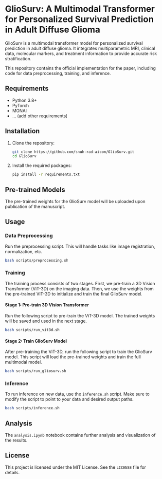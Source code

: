 # GlioSurv: A Multimodal Transformer for Personalized Survival Prediction in Adult Diffuse Glioma

GlioSurv is a multimodal transformer model for personalized survival prediction in adult diffuse glioma. It integrates multiparametric MRI, clinical data, molecular markers, and treatment information to provide accurate risk stratification.

This repository contains the official implementation for the paper, including code for data preprocessing, training, and inference.

## Requirements

- Python 3.8+
- PyTorch
- MONAI
- ... (add other requirements)

## Installation

1.  Clone the repository:
    ```bash
    git clone https://github.com/snuh-rad-aicon/GlioSurv.git
    cd GlioSurv
    ```

2.  Install the required packages:
    ```bash
    pip install -r requirements.txt
    ```

## Pre-trained Models

The pre-trained weights for the GlioSurv model will be uploaded upon publication of the manuscript.

## Usage

### Data Preprocessing

Run the preprocessing script. This will handle tasks like image registration, normalization, etc.

```bash
bash scripts/preprocessing.sh
```

### Training

The training process consists of two stages. First, we pre-train a 3D Vision Transformer (ViT-3D) on the imaging data. Then, we use the weights from the pre-trained ViT-3D to initialize and train the final GlioSurv model.

#### Stage 1: Pre-train 3D Vision Transformer

Run the following script to pre-train the ViT-3D model. The trained weights will be saved and used in the next stage.

```bash
bash scripts/run_vit3d.sh
```

#### Stage 2: Train GlioSurv Model

After pre-training the ViT-3D, run the following script to train the GlioSurv model. This script will load the pre-trained weights and train the full multimodal model.

```bash
bash scripts/run_gliosurv.sh
```

### Inference

To run inference on new data, use the `inference.sh` script. Make sure to modify the script to point to your data and desired output paths.

```bash
bash scripts/inference.sh
```

## Analysis

The `analysis.ipynb` notebook contains further analysis and visualization of the results.

## License

This project is licensed under the MIT License. See the `LICENSE` file for details.
